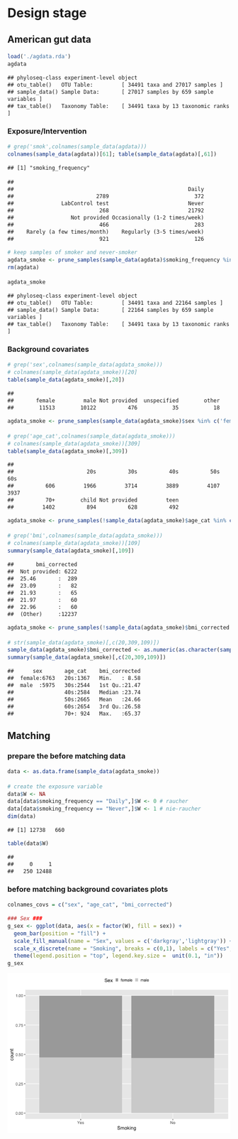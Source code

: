 Design stage
================

## American gut data

``` r
load('./agdata.rda')
agdata
```

    ## phyloseq-class experiment-level object
    ## otu_table()   OTU Table:         [ 34491 taxa and 27017 samples ]
    ## sample_data() Sample Data:       [ 27017 samples by 659 sample variables ]
    ## tax_table()   Taxonomy Table:    [ 34491 taxa by 13 taxonomic ranks ]

### Exposure/Intervention

``` r
# grep('smok',colnames(sample_data(agdata)))
colnames(sample_data(agdata))[61]; table(sample_data(agdata)[,61])
```

    ## [1] "smoking_frequency"

    ## 
    ##                                                       Daily 
    ##                          2789                           372 
    ##               LabControl test                         Never 
    ##                           268                         21792 
    ##                  Not provided Occasionally (1-2 times/week) 
    ##                           466                           283 
    ##    Rarely (a few times/month)    Regularly (3-5 times/week) 
    ##                           921                           126

``` r
# keep samples of smoker and never-smoker
agdata_smoke <- prune_samples(sample_data(agdata)$smoking_frequency %in% c('Daily','Never'), agdata)
rm(agdata)

agdata_smoke
```

    ## phyloseq-class experiment-level object
    ## otu_table()   OTU Table:         [ 34491 taxa and 22164 samples ]
    ## sample_data() Sample Data:       [ 22164 samples by 659 sample variables ]
    ## tax_table()   Taxonomy Table:    [ 34491 taxa by 13 taxonomic ranks ]

### Background covariates

``` r
# grep('sex',colnames(sample_data(agdata_smoke)))
# colnames(sample_data(agdata_smoke))[20]
table(sample_data(agdata_smoke)[,20])
```

    ## 
    ##       female         male Not provided  unspecified        other 
    ##        11513        10122          476           35           18

``` r
agdata_smoke <- prune_samples(sample_data(agdata_smoke)$sex %in% c('female','male'), agdata_smoke)

# grep('age_cat',colnames(sample_data(agdata_smoke)))
# colnames(sample_data(agdata_smoke))[309]
table(sample_data(agdata_smoke)[,309])
```

    ## 
    ##                       20s          30s          40s          50s          60s 
    ##          606         1966         3714         3889         4107         3937 
    ##          70+        child Not provided         teen 
    ##         1402          894          628          492

``` r
agdata_smoke <- prune_samples(!sample_data(agdata_smoke)$age_cat %in% c('Not provided','','child','teen'), agdata_smoke)

# grep('bmi',colnames(sample_data(agdata_smoke)))
# colnames(sample_data(agdata_smoke))[109]
summary(sample_data(agdata_smoke)[,109])
```

    ##       bmi_corrected  
    ##  Not provided: 6222  
    ##  25.46       :  289  
    ##  23.09       :   82  
    ##  21.93       :   65  
    ##  21.97       :   60  
    ##  22.96       :   60  
    ##  (Other)     :12237

``` r
agdata_smoke <- prune_samples(!sample_data(agdata_smoke)$bmi_corrected %in% c('Not provided',''), agdata_smoke)

# str(sample_data(agdata_smoke)[,c(20,309,109)])
sample_data(agdata_smoke)$bmi_corrected <- as.numeric(as.character(sample_data(agdata_smoke)$bmi_corrected))
summary(sample_data(agdata_smoke)[,c(20,309,109)])
```

    ##      sex       age_cat    bmi_corrected  
    ##  female:6763   20s:1367   Min.   : 8.58  
    ##  male  :5975   30s:2544   1st Qu.:21.47  
    ##                40s:2584   Median :23.74  
    ##                50s:2665   Mean   :24.66  
    ##                60s:2654   3rd Qu.:26.58  
    ##                70+: 924   Max.   :65.37

## Matching

### prepare the before matching data

``` r
data <- as.data.frame(sample_data(agdata_smoke))

# create the exposure variable
data$W <- NA
data[data$smoking_frequency == "Daily",]$W <- 0 # raucher
data[data$smoking_frequency == "Never",]$W <- 1 # nie-raucher
dim(data)
```

    ## [1] 12738   660

``` r
table(data$W)
```

    ## 
    ##     0     1 
    ##   250 12488

### before matching background covariates plots

``` r
colnames_covs = c("sex", "age_cat", "bmi_corrected")
```

``` r
### Sex ###
g_sex <- ggplot(data, aes(x = factor(W), fill = sex)) +
  geom_bar(position = "fill") +
  scale_fill_manual(name = "Sex", values = c('darkgray','lightgray')) +
  scale_x_discrete(name = "Smoking", breaks = c(0,1), labels = c("Yes","No")) +
  theme(legend.position = "top", legend.key.size =  unit(0.1, "in"))
g_sex
```

![](AG_design_files/figure-gfm/unnamed-chunk-8-1.png)<!-- -->
